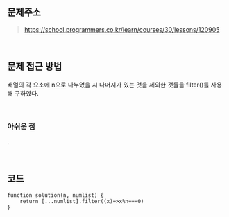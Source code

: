 ## 문제주소
>https://school.programmers.co.kr/learn/courses/30/lessons/120905

</br>

## 문제 접근 방법
배열의 각 요소에 n으로 나누었을 시 나머지가 있는 것을 제외한 것들을 filter()를 사용해 구하였다. 

</br>

### 아쉬운 점
.

</br>

## 코드
```
function solution(n, numlist) {
    return [...numlist].filter((x)=>x%n===0)
}
```
